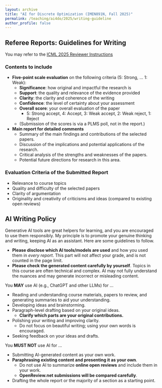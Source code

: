 ```yaml
---
layout: archive
title: "AI for Discrete Optimization (IMEN891N, Fall 2025)"
permalink: /teaching/ai4do/2025/writing-guideline
author_profile: false
---
```


## Referee Reports: Guidelines for Writing

You may refer to the [ICML 2025 Reviewer Instructions](https://icml.cc/Conferences/2025/ReviewerInstructions)

### Contents to include

* **Five-point scale evaluation** on the following criteria (5: Strong, ... 1: Weak):
  * **Significance**: how original and impactful the research is
  * **Support**: the quality and relevance of the evidence provided
  * **Clarity**: the clarity and coherence of the writing
  * **Confidence**: the level of certainty about your assessment
  * **Overall score**: your overall evaluation of the paper
    * 5: Strong accept, 4: Accept, 3: Weak accept, 2: Weak reject, 1: Reject
  * (Submission of the scores is via a PLMS poll, not in the report.)
* **Main report for detailed comments** 
  * Summary of the main findings and contributions of the selected papers.
  * Discussion of the implications and potential applications of the research.
  * Critical analysis of the strengths and weaknesses of the papers.
  * Potential future directions for research in this area.

### Evaluation Criteria of the Submitted Report

* Relevance to course topics
* Quality and difficulty of the selected papers
* Clarity of argumentation
* Originality and creativity of criticisms and ideas (compared to existing open reviews)

## AI Writing Policy

Generative AI tools are great helpers for learning, and you are encouraged to use them responsibly. My principle is to promote your genuine thinking and writing, keeping AI as an assistant.
Here are some guidelines to follow.

* **Please disclose which AI tools/models are used** and how you used them in _every report_. This part will not affect your grade, and is not counted in the page limit.
* **Please check the generated content carefully by yourself**. Topics in this course are often technical and complex. AI may not fully understand the nuances and may generate incorrect or misleading content.

You **MAY** use AI (e.g., ChatGPT and other LLMs) for ...

* Reading and understanding course materials, papers to review, and generating summaries to aid your understanding.
* Developing ideas and brainstorming.
* Paragraph-level drafting based on your original ideas.
  * **Clarify which parts are your original contributions.**
* Polishing your writing and improving clarity.
  * Do not focus on beautiful writing; using your own words is encouraged.
* Seeking feedback on your ideas and drafts.

You **MUST NOT** use AI for ...

* Submitting AI-generated content as your own work.
* **Paraphrasing existing content and presenting it as your own**.
  * Do not use AI to summarize **online open reviews** and include them in your work.
  * **OpenReview.net submissions will be compared carefully**.
* Drafting the whole report or the majority of a section as a starting point.
